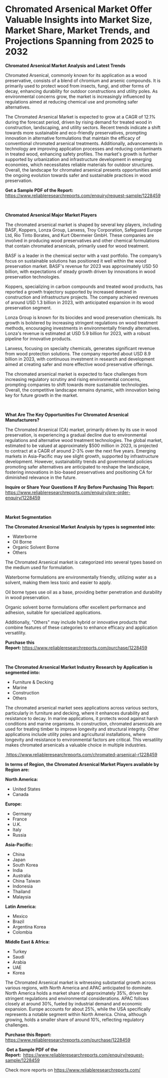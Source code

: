 <p><h1>Chromated Arsenical Market Offer Valuable Insights into Market Size, Market Share, Market Trends, and Projections Spanning from 2025 to 2032</h1></p><p><strong>Chromated Arsenical Market Analysis and Latest Trends</strong></p>
<p><p>Chromated Arsenical, commonly known for its application as a wood preservative, consists of a blend of chromium and arsenic compounds. It is primarily used to protect wood from insects, fungi, and other forms of decay, enhancing durability for outdoor constructions and utility poles. As environmental concerns grow, the market is increasingly influenced by regulations aimed at reducing chemical use and promoting safer alternatives.</p><p>The Chromated Arsenical Market is expected to grow at a CAGR of 12.1% during the forecast period, driven by rising demand for treated wood in construction, landscaping, and utility sectors. Recent trends indicate a shift towards more sustainable and eco-friendly preservatives, prompting innovation in alternative formulations that maintain the efficacy of conventional chromated arsenical treatments. Additionally, advancements in technology are improving application processes and reducing contaminants in treated wood, enhancing safety profiles. The market's growth is further supported by urbanization and infrastructure development in emerging economies, which necessitates reliable materials for outdoor structures. Overall, the landscape for chromated arsenical presents opportunities amid the ongoing evolution towards safer and sustainable practices in wood preservation.</p></p>
<p><strong>Get a Sample PDF of the Report:&nbsp;</strong> <a href="https://www.reliableresearchreports.com/enquiry/request-sample/1228459?utm_campaign=2252&utm_medium=2&utm_source=Github&utm_content=ia&utm_term=02022025&utm_id=chromated-arsenical">https://www.reliableresearchreports.com/enquiry/request-sample/1228459</a></p>
<p>&nbsp;</p>
<p><strong>Chromated Arsenical Major Market Players</strong></p>
<p><p>The chromated arsenical market is shaped by several key players, including BASF, Koppers, Lonza Group, Lanxess, Troy Corporation, Safeguard Europe Ltd, Rio Tinto Borates, and Kurt Obermeier GmbH. These companies are involved in producing wood preservatives and other chemical formulations that contain chromated arsenicals, primarily used for wood treatment.</p><p>BASF is a leader in the chemical sector with a vast portfolio. The company’s focus on sustainable solutions has positioned it well within the wood preservation market. BASF's revenue for 2023 was approximately USD 50 billion, with expectations of steady growth driven by innovations in wood preservation technologies.</p><p>Koppers, specializing in carbon compounds and treated wood products, has reported a growth trajectory supported by increased demand in construction and infrastructure projects. The company achieved revenues of around USD 1.3 billion in 2023, with anticipated expansion in its wood preservation segment.</p><p>Lonza Group is known for its biocides and wood preservation chemicals. Its growth is bolstered by increasing stringent regulations on wood treatment methods, encouraging investments in environmentally friendly alternatives. Lonza's revenue is estimated at USD 5.9 billion for 2023, with a robust pipeline for innovative products.</p><p>Lanxess, focusing on specialty chemicals, generates significant revenue from wood protection solutions. The company reported about USD 8.9 billion in 2023, with continuous investment in research and development aimed at creating safer and more effective wood preservative offerings.</p><p>The chromated arsenical market is expected to face challenges from increasing regulatory scrutiny and rising environmental concerns, prompting companies to shift towards more sustainable technologies. Overall, the competitive landscape remains dynamic, with innovation being key for future growth in the market.</p></p>
<p>&nbsp;</p>
<p><strong>What Are The Key Opportunities For Chromated Arsenical Manufacturers?</strong></p>
<p><p>The Chromated Arsenical (CA) market, primarily driven by its use in wood preservation, is experiencing a gradual decline due to environmental regulations and alternative wood treatment technologies. The global market, estimated to be valued at approximately $500 million in 2023, is projected to contract at a CAGR of around 2-3% over the next five years. Emerging markets in Asia-Pacific may see slight growth, supported by infrastructure development. However, sustainability trends and governmental policies promoting safer alternatives are anticipated to reshape the landscape, fostering innovations in bio-based preservatives and positioning CA for diminished relevance in the future.</p></p>
<p><strong>Inquire or Share Your Questions If Any Before Purchasing This Report:</strong> <a href="https://www.reliableresearchreports.com/enquiry/pre-order-enquiry/1228459?utm_campaign=2252&utm_medium=2&utm_source=Github&utm_content=ia&utm_term=02022025&utm_id=chromated-arsenical">https://www.reliableresearchreports.com/enquiry/pre-order-enquiry/1228459</a></p>
<p>&nbsp;</p>
<p><strong>Market Segmentation</strong></p>
<p><strong>The Chromated Arsenical Market Analysis by types is segmented into:</strong></p>
<p><ul><li>Waterborne</li><li>Oil Borne</li><li>Organic Solvent Borne</li><li>Others</li></ul></p>
<p><p>The Chromated Arsenical market is categorized into several types based on the medium used for formulation. </p><p>Waterborne formulations are environmentally friendly, utilizing water as a solvent, making them less toxic and easier to apply. </p><p>Oil borne types use oil as a base, providing better penetration and durability in wood preservation. </p><p>Organic solvent borne formulations offer excellent performance and adhesion, suitable for specialized applications. </p><p>Additionally, "Others" may include hybrid or innovative products that combine features of these categories to enhance efficacy and application versatility.</p></p>
<p><strong>Purchase this Report:&nbsp;</strong><a href="https://www.reliableresearchreports.com/purchase/1228459?utm_campaign=2252&utm_medium=2&utm_source=Github&utm_content=ia&utm_term=02022025&utm_id=chromated-arsenical">https://www.reliableresearchreports.com/purchase/1228459</a></p>
<p>&nbsp;</p>
<p><strong>The Chromated Arsenical Market Industry Research by Application is segmented into:</strong></p>
<p><ul><li>Furniture & Decking</li><li>Marine</li><li>Construction</li><li>Others</li></ul></p>
<p><p>The chromated arsenical market sees applications across various sectors, particularly in furniture and decking, where it enhances durability and resistance to decay. In marine applications, it protects wood against harsh conditions and marine organisms. In construction, chromated arsenicals are used for treating timber to improve longevity and structural integrity. Other applications include utility poles and agricultural installations, where longevity and resistance to environmental factors are critical. This versatility makes chromated arsenicals a valuable choice in multiple industries.</p></p>
<p><a href="https://www.reliableresearchreports.com/chromated-arsenical-r1228459?utm_campaign=2252&utm_medium=2&utm_source=Github&utm_content=ia&utm_term=02022025&utm_id=chromated-arsenical">&nbsp;https://www.reliableresearchreports.com/chromated-arsenical-r1228459</a></p>
<p><strong>In terms of Region, the Chromated Arsenical Market Players available by Region are:</strong></p>
<p>
    <p> <strong> North America: </strong>
        <ul>
            <li>United States</li>
            <li>Canada</li>
        </ul>
        </p> 
    <p> <strong> Europe: </strong>
        <ul>
            <li>Germany</li>
            <li>France</li>
            <li>U.K.</li>
            <li>Italy</li>
            <li>Russia</li>
        </ul>
        </p> 
    <p> <strong> Asia-Pacific: </strong>
        <ul>
            <li>China</li>
            <li>Japan</li>
            <li>South Korea</li>
            <li>India</li>
            <li>Australia</li>
            <li>China Taiwan</li>
            <li>Indonesia</li>
            <li>Thailand</li>
            <li>Malaysia</li>
        </ul>
        </p> 
    <p> <strong> Latin America: </strong>
        <ul>
            <li>Mexico</li>
            <li>Brazil</li>
            <li>Argentina Korea</li>
            <li>Colombia</li>
        </ul>
        </p> 
    <p> <strong> Middle East & Africa: </strong>
        <ul>
            <li>Turkey</li>
            <li>Saudi</li>
            <li>Arabia</li>
            <li>UAE</li>
            <li>Korea</li>
        </ul>
    </p>
    </p>
<p><p>The Chromated Arsenical market is witnessing substantial growth across various regions, with North America and APAC anticipated to dominate. North America holds a market share of approximately 35%, driven by stringent regulations and environmental considerations. APAC follows closely at around 30%, fueled by industrial demand and economic expansion. Europe accounts for about 25%, while the USA specifically represents a notable segment within North America. China, although growing, holds a smaller share of around 10%, reflecting regulatory challenges.</p></p>
<p><strong>Purchase this Report: </strong><a href="https://www.reliableresearchreports.com/purchase/1228459?utm_campaign=2252&utm_medium=2&utm_source=Github&utm_content=ia&utm_term=02022025&utm_id=chromated-arsenical">https://www.reliableresearchreports.com/purchase/1228459</a></p>
<p>&nbsp;<strong>Get a Sample PDF of the Report:&nbsp;&nbsp;</strong><a href="https://www.reliableresearchreports.com/enquiry/request-sample/1228459?utm_campaign=2252&utm_medium=2&utm_source=Github&utm_content=ia&utm_term=02022025&utm_id=chromated-arsenical">https://www.reliableresearchreports.com/enquiry/request-sample/1228459</a></p>
<p><strong></strong></p>
<p>Check more reports on <a href="https://www.reliableresearchreports.com/?utm_campaign=2252&utm_medium=2&utm_source=Github&utm_content=ia&utm_term=02022025&utm_id=chromated-arsenical">https://www.reliableresearchreports.com/</a></p>